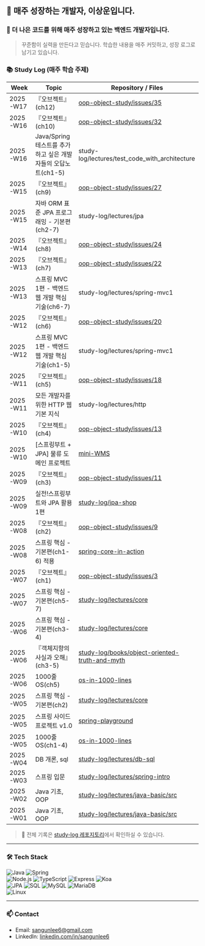 ## 👋 매주 성장하는 개발자, 이상운입니다.

### 🚀 더 나은 코드를 위해 매주 성장하고 있는 백엔드 개발자입니다.

> 꾸준함이 실력을 만든다고 믿습니다. 학습한 내용을 매주 커밋하고, 성장 로그로 남기고 있습니다.

### 📚 Study Log (매주 학습 주제)

| Week | Topic | Repository / Files |
|------|---------------------------|------------------------------|
| 2025-W17 | 『오브젝트』(ch12) | [oop-object-study/issues/35](https://github.com/awesome-study-crew/oop-object-study/issues/35) |
| 2025-W16 | 『오브젝트』(ch10) | [oop-object-study/issues/32](https://github.com/awesome-study-crew/oop-object-study/issues/32) |
| 2025-W16 | Java/Spring 테스트를 추가하고 싶은 개발자들의 오답노트(ch1-5) | study-log/lectures/test_code_with_architecture |
| 2025-W15 | 『오브젝트』(ch9) | [oop-object-study/issues/27](https://github.com/awesome-study-crew/oop-object-study/issues/27) |
| 2025-W15 | 자바 ORM 표준 JPA 프로그래밍 - 기본편(ch2-7) | study-log/lectures/jpa |
| 2025-W14 | 『오브젝트』(ch8) | [oop-object-study/issues/24](https://github.com/awesome-study-crew/oop-object-study/issues/24) |
| 2025-W13 | 『오브젝트』(ch7) | [oop-object-study/issues/22](https://github.com/awesome-study-crew/oop-object-study/issues/22) |
| 2025-W13 | 스프링 MVC 1편 - 백엔드 웹 개발 핵심 기술(ch6-7) | study-log/lectures/spring-mvc1 |
| 2025-W12 | 『오브젝트』(ch6) | [oop-object-study/issues/20](https://github.com/awesome-study-crew/oop-object-study/issues/20) |
| 2025-W12 | 스프링 MVC 1편 - 백엔드 웹 개발 핵심 기술(ch1-5) | study-log/lectures/spring-mvc1 |
| 2025-W11 | 『오브젝트』(ch5) | [oop-object-study/issues/18](https://github.com/awesome-study-crew/oop-object-study/issues/18) |
| 2025-W11 | 모든 개발자를 위한 HTTP 웹 기본 지식 | study-log/lectures/http |
| 2025-W10 | 『오브젝트』(ch4) | [oop-object-study/issues/13](https://github.com/awesome-study-crew/oop-object-study/issues/13) |
| 2025-W10 | [스프링부트 + JPA] 물류 도메인 프로젝트 | [mini-WMS](https://github.com/Sangun-Lee-6/mini-WMS) |
| 2025-W09 | 『오브젝트』(ch3) | [oop-object-study/issues/11](https://github.com/awesome-study-crew/oop-object-study/issues/11) |
| 2025-W09 | 실전!스프링부트와 JPA 활용 1편 | [study-log/jpa-shop](https://github.com/Sangun-Lee-6/jpa-shop) |
| 2025-W08 | 『오브젝트』(ch2) | [oop-object-study/issues/9](https://github.com/awesome-study-crew/oop-object-study/issues/9) |
| 2025-W08 | 스프링 핵심 -기본편(ch1-6) 적용 | [spring-core-in-action](https://github.com/Sangun-Lee-6/spring-core-in-action) |
| 2025-W07 | 『오브젝트』(ch1) | [oop-object-study/issues/3](https://github.com/awesome-study-crew/oop-object-study/issues/3) |
| 2025-W07 | 스프링 핵심 - 기본편(ch5-7) | [study-log/lectures/core](https://github.com/Sangun-Lee-6/study-log/tree/main/lectures/core) |
| 2025-W06 | 스프링 핵심 - 기본편(ch3-4) | [study-log/lectures/core](https://github.com/Sangun-Lee-6/study-log/tree/main/lectures/core) |
| 2025-W06 | 『객체지향의 사실과 오해』(ch3-5) | [study-log/books/object-oriented-truth-and-myth](https://github.com/Sangun-Lee-6/study-log/tree/main/books/object-oriented-truth-and-myth) |
| 2025-W06 | 1000줄 OS(ch5) | [os-in-1000-lines](https://github.com/Sangun-Lee-6/os-in-1000-lines) |
| 2025-W05 | 스프링 핵심 - 기본편(ch2) | [study-log/lectures/core](https://github.com/Sangun-Lee-6/study-log/tree/main/lectures/core) |
| 2025-W05 | 스프링 사이드 프로젝트 v1.0 | [spring-playground](https://github.com/Sangun-Lee-6/spring-playground) |
| 2025-W05 | 1000줄 OS(ch1-4) | [os-in-1000-lines](https://github.com/Sangun-Lee-6/os-in-1000-lines) |
| 2025-W04 | DB 개론, sql | [study-log/lectures/db-sql](https://github.com/Sangun-Lee-6/study-log/tree/main/lectures/db-sql) |
| 2025-W03 | 스프링 입문 | [study-log/lectures/spring-intro](https://github.com/Sangun-Lee-6/study-log/tree/main/lectures/spring-intro) |
| 2025-W02 | Java 기초, OOP | [study-log/lectures/java-basic/src](https://github.com/Sangun-Lee-6/study-log/tree/main/lectures/java-basic/src) |
| 2025-W01 | Java 기초, OOP | [study-log/lectures/java-basic/src](https://github.com/Sangun-Lee-6/study-log/tree/main/lectures/java-basic/src) |

> 📌 전체 기록은 [study-log 레포지토리](https://github.com/Sangun-Lee-6/study-log)에서 확인하실 수 있습니다.

---

### 🛠️ Tech Stack
![Java](https://img.shields.io/badge/Java-007396?style=flat-square&logo=java&logoColor=white)
![Spring](https://img.shields.io/badge/Spring-6DB33F?style=flat-square&logo=spring&logoColor=white)
<br>
![Node.js](https://img.shields.io/badge/Node.js-339933?style=flat-square&logo=node.js&logoColor=white)
![TypeScript](https://img.shields.io/badge/TypeScript-3178C6?style=flat-square&logo=typescript&logoColor=white)
![Express](https://img.shields.io/badge/Express-000000?style=flat-square&logo=express&logoColor=white)
![Koa](https://img.shields.io/badge/Koa-33333D?style=flat-square&logo=koa&logoColor=white)
<br>
![JPA](https://img.shields.io/badge/JPA-59666C?style=flat-square&logo=hibernate&logoColor=white)
![SQL](https://img.shields.io/badge/SQL-4479A1?style=flat-square&logo=sqlite&logoColor=white)
![MySQL](https://img.shields.io/badge/MySQL-4479A1?style=flat-square&logo=mysql&logoColor=white)
![MariaDB](https://img.shields.io/badge/MariaDB-003545?style=flat-square&logo=mariadb&logoColor=white)
<br>
![Linux](https://img.shields.io/badge/Linux-FCC624?style=flat-square&logo=linux&logoColor=black)
<br>


---

### 📫 Contact
- Email: [sangunlee6@gmail.com](mailto:sangunlee6@gmail.com)
- LinkedIn: [linkedin.com/in/sangunlee6](https://www.linkedin.com/in/sangunlee6/)
